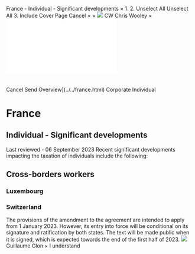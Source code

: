 France - Individual - Significant developments
×
1.
2.
Unselect All
Unselect All
3.
Include Cover Page
Cancel
×
×
![](../../-/media/world-wide-tax-summaries/attachments/global---chris-wooley.ashx%3Frev=ac5e5f3223b34096b1afc2a6009c7320&revision=ac5e5f32-23b3-4096-b1af-c2a6009c7320&hash=859B7ADC84DC2CBEC9760E9E6EE7DE6D0A8BFCDF)
CW
Chris Wooley
×
![](significant-developments.html)
######
Cancel
Send
Overview](../../france.html)
Corporate
Individual
# France
## Individual - Significant developments
Last reviewed - 06 September 2023
Recent significant developments impacting the taxation of individuals include the following:
## Cross-borders workers
### Luxembourg
### Switzerland
The provisions of the amendment to the agreement are intended to apply from 1 January 2023. However, its entry into force will be conditional on its signature and ratification by both states. The text will be made public when it is signed, which is expected towards the end of the first half of 2023.
![](../../-/media/world-wide-tax-summaries/franceguillaume-glonfrance--guillaume-glonpng20210309124758951.ashx%3Frev=67006230ddb64b5ba2f4b559b530632c&revision=67006230-ddb6-4b5b-a2f4-b559b530632c&hash=F33C846DEC3DE290C3B300F51A01AF661A1254CE)
Guillaume Glon
×
I understand